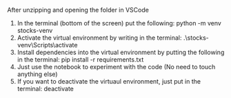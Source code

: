 After unzipping and opening the folder in VSCode

1. In the terminal (bottom of the screen) put the following: python -m venv stocks-venv
2. Activate the virtual environment by writing in the terminal: .\stocks-venv\Scripts\activate
3. Install dependencies into the virtual environment by putting the following in the terminal: pip install -r requirements.txt
4. Just use the notebook to experiment with the code (No need to touch anything else)
5. If you want to deactivate the virtuaul environment, just put in the terminal: deactivate
